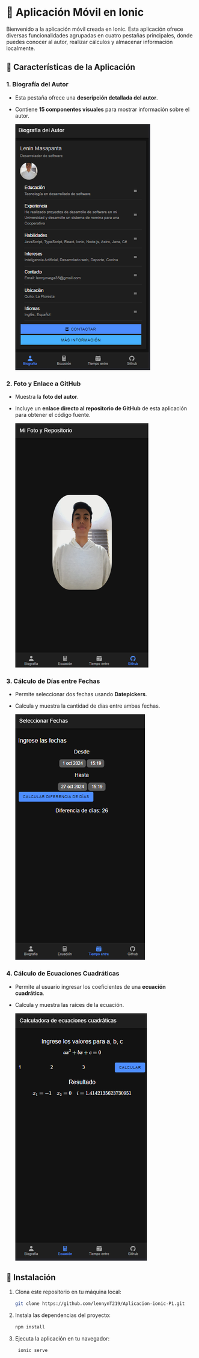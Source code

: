 # 📱 Aplicación Móvil en Ionic

Bienvenido a la aplicación móvil creada en Ionic. Esta aplicación ofrece diversas funcionalidades agrupadas en cuatro pestañas principales, donde puedes conocer al autor, realizar cálculos y almacenar información localmente.

## 🚀 Características de la Aplicación

### 1. Biografía del Autor

- Esta pestaña ofrece una **descripción detallada del autor**.
- Contiene **15 componentes visuales** para mostrar información sobre el autor.

   ![Captura: Biografía del Autor](screenshots/biografia.png)

### 2. Foto y Enlace a GitHub

- Muestra la **foto del autor**.
- Incluye un **enlace directo al repositorio de GitHub** de esta aplicación para obtener el código fuente.

   ![Captura: Foto y Enlace a GitHub](screenshots/foto_github.png)

### 3. Cálculo de Días entre Fechas

- Permite seleccionar dos fechas usando **Datepickers**.
- Calcula y muestra la cantidad de días entre ambas fechas.

   ![Captura: Cálculo de Fechas](screenshots/calculo_fechas.png)

### 4. Cálculo de Ecuaciones Cuadráticas

- Permite al usuario ingresar los coeficientes de una **ecuación cuadrática**.
- Calcula y muestra las raíces de la ecuación.

   ![Captura: Cálculo de Ecuaciones Cuadráticas](screenshots/calculo_ecuaciones.png)

## 📂 Instalación

1. Clona este repositorio en tu máquina local:

   ```bash
   git clone https://github.com/lennynT219/Aplicacion-ionic-P1.git
   ```

2. Instala las dependencias del proyecto:

   ```bash
   npm install
   ```

3. Ejecuta la aplicación en tu navegador:

   ```bash
    ionic serve
   ```


